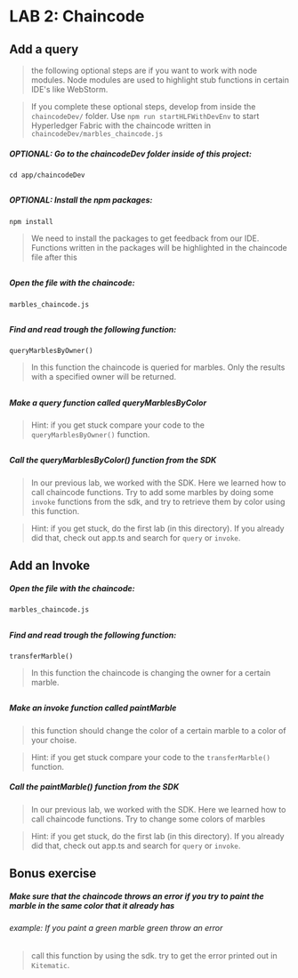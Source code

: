 # LAB 2: Chaincode

## Add a query
> the following optional steps are if you want to work with node modules. 
Node modules are used to highlight stub functions in certain IDE's like WebStorm.

>If you complete these optional steps, develop from inside the `chaincodeDev/` folder. 
Use `npm run startHLFWithDevEnv` to start Hyperledger Fabric with the chaincode written in `chaincodeDev/marbles_chaincode.js`
#####  ___OPTIONAL:___ Go to the chaincodeDev folder inside of this project: 
`cd app/chaincodeDev`
##

##### ___OPTIONAL:___ Install the npm packages:
`npm install`
> We need to install the packages to get feedback from our IDE. 
Functions written in the packages will be highlighted in the chaincode file after this
##
 
##### Open the file with the chaincode: 
`marbles_chaincode.js`
##

##### Find and read trough the following function: 
`queryMarblesByOwner()`
 > In this function the chaincode is queried for marbles. 
 Only the results with a specified owner will be returned.
##

##### Make a query function called queryMarblesByColor
 > Hint: if you get stuck compare your code to the `queryMarblesByOwner()` function.
##

##### Call the queryMarblesByColor() function from the SDK
> In our previous lab, we worked with the SDK. Here we learned how to call chaincode functions.
Try to add some marbles by doing some `invoke` functions from the sdk, and try to retrieve them by color using this function.

>Hint: if you get stuck, do the first lab (in this directory). If you already did that, check out app.ts and search for `query` or `invoke`. 
##

## Add an Invoke
 
##### Open the file with the chaincode: 
`marbles_chaincode.js`
##

##### Find and read trough the following function: 
`transferMarble()`
 > In this function the chaincode is changing the owner for a certain marble. 
##

##### Make an invoke function called paintMarble
> this function should change the color of a certain marble to a color of your choise.

 > Hint: if you get stuck compare your code to the `transferMarble()` function.

##### Call the paintMarble() function from the SDK
> In our previous lab, we worked with the SDK. Here we learned how to call chaincode functions.
Try to change some colors of marbles

>Hint: if you get stuck, do the first lab (in this directory). If you already did that, check out app.ts and search for `query` or `invoke`. 
##

## Bonus exercise
##### Make sure that the chaincode throws an error if you try to paint the marble in the same color that it already has
###### example: If you paint a green marble green throw an error

> call this function by using the sdk. try to get the error printed out in `Kitematic`.


